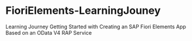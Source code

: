 # FioriElements-LearningJouney
Learning Journey Getting Started with Creating an SAP Fiori Elements App Based on an OData V4 RAP Service
